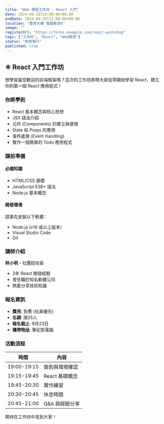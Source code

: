 ```yaml
---
title: "Web 開發工作坊 - React 入門"
date: 2024-09-25T19:00:00+08:00
endDate: 2024-09-25T21:00:00+08:00
location: "電資大樓 電腦教室A"
image: ""
registerUrl: "https://forms.example.com/react-workshop"
tags: ["工作坊", "React", "Web開發"]
status: "即將舉行"
published: true
---
```


## ⚛️ React 入門工作坊

想學習最受歡迎的前端框架嗎？這次的工作坊將帶大家從零開始學習 React，建立你的第一個 React 應用程式！

### 你將學到

- React 基本概念與核心思想
- JSX 語法介紹
- 元件 (Components) 的建立與使用
- State 和 Props 的應用
- 事件處理 (Event Handling)
- 實作一個簡單的 Todo 應用程式

### 課前準備

#### 必備知識
- HTML/CSS 基礎
- JavaScript ES6+ 語法
- Node.js 基本概念

#### 開發環境
請事先安裝以下軟體：
- Node.js (v16 或以上版本)
- Visual Studio Code
- Git

### 講師介紹

**林小明** - 社團技術長
- 3年 React 開發經驗
- 曾任職於知名軟體公司
- 熱愛分享技術知識

### 報名資訊

- **費用**: 免費 (社員優先)
- **名額**: 限25人
- **報名截止**: 9月23日
- **攜帶物品**: 筆記型電腦

### 活動流程

| 時間 | 內容 |
|------|------|
| 19:00-19:15 | 簽到與環境確認 |
| 19:15-19:45 | React 基礎概念 |
| 19:45-20:30 | 實作練習 |
| 20:30-20:45 | 休息時間 |
| 20:45-21:00 | Q&A 與經驗分享 |

期待在工作坊中見到大家！